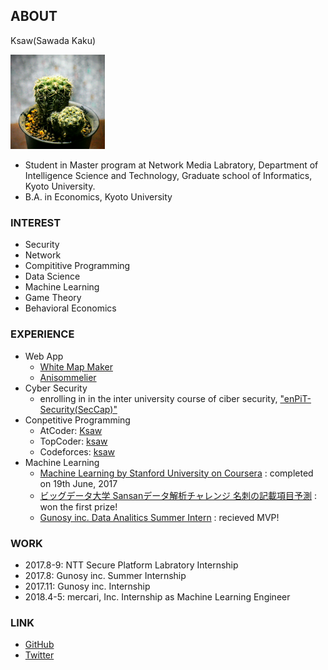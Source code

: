 
## ABOUT
Ksaw(Sawada Kaku)  

<img src="icon.jpg" width="30%">

- Student in Master program at Network Media Labratory, Department of Intelligence Science and Technology, Graduate school of Informatics, Kyoto University.  
- B.A. in Economics, Kyoto University

### INTEREST

- Security
- Network
- Compititive Programming
- Data Science
- Machine Learning
- Game Theory
- Behavioral Economics

### EXPERIENCE

- Web App
    - [White Map Maker](http://www.app-whitemap.appspot.com/)
    - [Anisommelier](https://anisom-161116.appspot.com)
- Cyber Security
    - enrolling in in the inter university course of ciber security, ["enPiT-Security(SecCap)"](https://www.seccap.jp)
- Conpetitive Programming
    - AtCoder: [Ksaw](https://atcoder.jp/user/Ksaw)
    - TopCoder: [ksaw](https://www.topcoder.com/members/ksaw/)
    - Codeforces: [ksaw](http://codeforces.com/profile/ksaw)
- Machine Learning
    - [Machine Learning by Stanford University on Coursera](https://www.coursera.org/learn/machine-learning) : completed on 19th June, 2017
    - [ビッグデータ大学 Sansanデータ解析チャレンジ 名刺の記載項目予測](http://universityofbigdata.net/competition/5723788444434432) : won the first prize!
    - [Gunosy inc. Data Analitics Summer Intern](http://data.gunosy.io/entry/summer-internship-2017#京都大学大学院-澤田さん) : recieved MVP!

### WORK
- 2017.8-9: NTT Secure Platform Labratory Internship
- 2017.8: Gunosy inc. Summer Internship
- 2017.11: Gunosy inc. Internship
- 2018.4-5: mercari, Inc. Internship as Machine Learning Engineer

### LINK
- [GitHub](https://github.com/sawadakaku)
- [Twitter](https://twitter.com/Osacar_Wailda)
